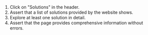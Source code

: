 1. Click on "Solutions" in the header.
2. Assert that a list of solutions provided by the website shows.
3. Explore at least one solution in detail.
4. Assert that the page provides comprehensive information without errors.